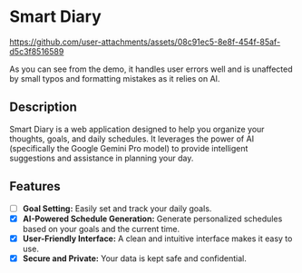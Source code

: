 # Smart Diary

https://github.com/user-attachments/assets/08c91ec5-8e8f-454f-85af-d5c3f8516589

As you can see from the demo, it handles user errors well and is unaffected by small typos and formatting mistakes as it relies on AI.



## Description

Smart Diary is a web application designed to help you organize your thoughts, goals, and daily schedules. It leverages the power of AI (specifically the Google Gemini Pro model) to provide intelligent suggestions and assistance in planning your day.

## Features

- [ ] **Goal Setting:** Easily set and track your daily goals.
- [x] **AI-Powered Schedule Generation:** Generate personalized schedules based on your goals and the current time.
- [x] **User-Friendly Interface:** A clean and intuitive interface makes it easy to use.
- [x] **Secure and Private:** Your data is kept safe and confidential.
